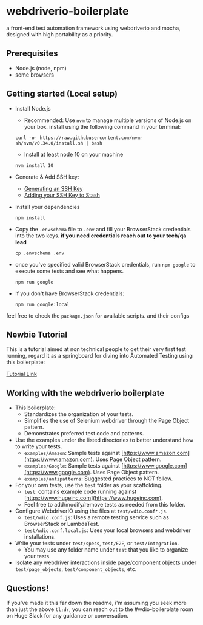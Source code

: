 # webdriverio-boilerplate

a front-end test automation framework using webdriverio and mocha, designed with high portability as a priority.

## Prerequisites
* Node.js (node, npm)
* some browsers

## Getting started (Local setup)

* Install Node.js
    * Recommended: Use `nvm` to manage multiple versions of Node.js on your box. install using the following command in your terminal:
    ```
    curl -o- https://raw.githubusercontent.com/nvm-sh/nvm/v0.34.0/install.sh | bash
    ```
    * Install at least node 10 on your machine
    ```
    nvm install 10
    ```
* Generate & Add SSH key:
    * [Generating an SSH Key](https://confluence.atlassian.com/bitbucketserver/creating-ssh-keys-776639788.html)
    * [Adding your SSH Key to Stash](https://confluence.atlassian.com/bitbucketserver/ssh-user-keys-for-personal-use-776639793.html)

* Install your dependencies
  ```
  npm install
  ```
* Copy the `.envschema` file to `.env` and fill your BrowserStack credentials into the two keys. **if you need credentials reach out to your tech/qa lead**
  ```
  cp .envschema .env
  ```
* once you've specified valid BrowserStack credentials, run `npm google` to execute some tests and see what happens.
  ```
  npm run google
  ```
* If you don't have BrowserStack credentials: 
  ```
  npm run google:local
  ```
feel free to check the `package.json` for available scripts. and their configs

## Newbie Tutorial

This is a tutorial aimed at non technical people to get their very first test running, regard it as a springboard for diving into Automated Testing using this boilerplate: 

[Tutorial Link](./tutorial.md)

## Working with the webdriverio boilerplate
* This boilerplate:
    * Standardizes the organization of your tests.
    * Simplifies the use of Selenium webdriver through the Page Object pattern.
    * Demonstrates preferred test code and patterns.
* Use the examples under the listed directories to better understand how to write your tests.
    * `examples/Amazon`: Sample tests against [https://www.amazon.com](https://www.amazon.com).  Uses Page Object pattern.
    * `examples/Google`: Sample tests against [https://www.google.com](https://www.google.com).  Uses Page Object pattern.
    * `examples/antipatterns`: Suggested practices to NOT follow.
* For your own tests, use the `test` folder as your scaffolding.
    * `test`: contains example code running against [https://www.hugeinc.com](https://www.hugeinc.com).
    * Feel free to add/modify/remove tests as needed from this folder.
* Configure WebdriverIO using the files at `test/wdio.conf*.js`.
    * `test/wdio.conf.js`: Uses a remote testing service such as BrowserStack or LambdaTest.
    * `test/wdio.conf.local.js`: Uses your local browsers and webdriver installations.    
* Write your tests under `test/specs`, `test/E2E`, or `test/Integration`.
    * You may use any folder name under `test` that you like to organize your tests.
* Isolate any webdriver interactions inside page/component objects under `test/page_objects`, `test/component_objects`, etc.

## Questions!

If you've made it this far down the readme, i'm assuming you seek more than just the above `tl;dr`, you can reach out to the #wdio-boilerplate room on Huge Slack for any guidance or conversation.